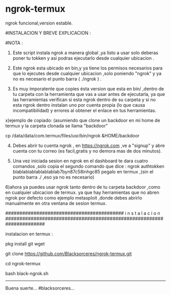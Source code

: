 # ngrok-termux
ngrok funcional,version estable.

#INSTALACION Y BREVE EXPLICACION :

#NOTA : 
1) Este script instala ngrok a manera global ,ya listo a usar solo deberas poner tu tokken y asi podras ejecutarlo desde cualquier ubicacion .

2) Este ngrok esta ubicado en bin,y ya tiene los permisos necesarios para que lo ejecutes desde cualquier ubicacion ,solo poniendo "ngrok" y ya no es necesario el punto barra ( ./ngrok ) .

3) Es muy imporatente que copies ésta version que esta en bin/ ,dentro de tu carpeta con la herramienta que vas a usar antes de ejecutarla,
ya que las herramientas verifican si esta ngrok dentro de su carpeta y si no esta ngrok dentro instalan uno por cuenta propia (lo que causa incompatibilidad)
y errores al obtener el enlace en tus herramientas.

x)ejemplo de copiado:
(asumiendo que clone un backdoor en mi home de termux y la carpeta clonada se llama "backdoor"

cp /data/data/com.termux/files/usr/bin/ngrok &HOME/backdoor


4) Debes abrir tu cuenta ngrok , en https://ngrok.com ,ve a "signup" y abre cuenta con tu correo (es facil,gratis y no demora mas de dos minutos).

5) Una vez iniciada sesion en ngrok en el dashboard te dara cuatro comandos ,solo copia el segundo comando que dice :
ngrok authtokken blablablablablablablab7byn87c58inhgc85
pegalo en termux ,(sin el punto barra ./ ,eso ya no es necesario)

6)ahora ya puedes usar ngrok tanto dentro de tu carpeta backdoor ,como en cualquier ubicacion de termux.
ya que hay herramientas que no abren ngrok por defecto como ejemplo metasploit ,donde debes abrirlo manualmente en otra ventana de sesion termux.

########################################## i n s t a l a c i o n ######################################################################

instalacion en termux :

pkg install git wget 

git clone https://github.com/Blacksorceres/ngrok-termux.git

cd ngrok-termux

bash black-ngrok.sh
_________________________________________________________________________________________________________________________________________
Buena suerte...
#blacksorceres...
